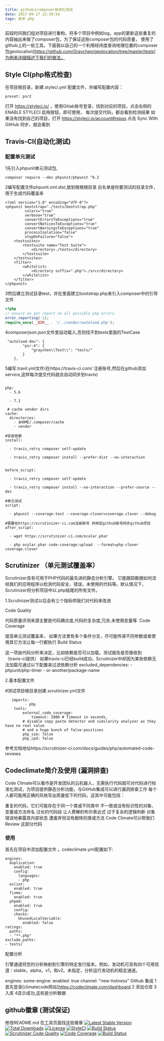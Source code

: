 ```yaml
---
title: github上composer自动化测试
date: 2017-09-27 22:39:54
tags: 技术 php
---
```

前段时间我们组对项目进行重构，将多个项目中例如log，app的更新这些重复的内容抽出来做了composer包，为了保证这些composer包的代码质量，
使用了github上的一些工具。下面我以自己的一个利用经纬度查询地理位置的composer包geolocation[https://github.com/Graychen/geolocation/tree/master/tests]为例来详细描述下我们的做法。
## Style CI(php格式检查)
在项目根目录，新建.styleci.yml 配置文件，并编写配置内容：
```
preset: psr2
```
打开 https://styleci.io/ ，使用Gitlab账号登录，找到对应的项目，点击右侧的 ENABLE STYLECI 启用按钮，即可使用，
每次提交代码，都会看到检测结果
如果没有找到自己的项目，打开 https://styleci.io/account#repos 点击 Sync With GitHub 同步，就会看到
## Travis-CI(自动化测试)
### 配置单元测试
1先引入phpunit单元测试包,
```
composer require --dev phpunit/phpunit ^6.2
```
2编写配置文件phpunit.xml.dist,放到根根根目录
白名单是你要测试的目录文件，用于生成代码覆盖率
```
<?xml version="1.0" encoding="UTF-8"?>
<phpunit bootstrap="./tests/bootstrap.php"
         colors="true"
         verbose="true"
         convertErrorsToExceptions="true"
         convertNoticesToExceptions="true"
         convertWarningsToExceptions="true"
         processIsolation="false"
         stopOnFailure="false">
    <testsuites>
        <testsuite name="Test Suite">
            <directory>./tests</directory>
        </testsuite>
    </testsuites>
    <filter>
        <whitelist>
            <directory suffix=".php">./src</directory>
        </whitelist>
    </filter>
</phpunit>
```

<!--more-->
3然后建立测试目录test，并在里面建立bootstrap.php来引入composer中的引导文件
``` php
<?php
// ensure we get report on all possible php errors
error_reporting(-1);
require_once(__DIR__ . '/../vendor/autoload.php');
```
4composerjson.json文件里自动载入,否则找不到tests里面的TestCase
``` 
 "autoload-dev": {
        "psr-4": {
            "graychen\\Test\\": "tests/"
        }
    },
```

5编写.travil.yml文件(在https://travis-ci.com/ 注册账号,然后在github添加service,这样每次提交代码就会自动同步到travis)

``` 

php:
  - 5.6

  - 7.1

 # cache vendor dirs
cache:
  directories:
    - $HOME/.composer/cache
    - vendor

#安装依赖
install:

  - travis_retry composer self-update

  - travis_retry composer install --prefer-dist --no-interaction


before_script:

  - travis_retry composer self-update

  - travis_retry composer install --no-interaction --prefer-source --dev

#单元测试
script:

  - phpunit --coverage-text --coverage-clover=coverage.clover --debug

#需要在https://scrutinizer-ci.com注册账号 并绑定github账号同步github项目
after_script:

  - wget https://scrutinizer-ci.com/ocular.phar

  - php ocular.phar code-coverage:upload  --format=php-clover coverage.clover
```


## Scrutinizer （单元测试覆盖率）
Scrutinizer具有可用于PHP代码的最先进的静态分析引擎。 它能跟踪数据如何流经我们的应用程序以检测代码安全，错误，未使用的代码等。默认情况下，Scrutinizer将分析项目中以.php结尾的所有文件。

1.Scrutinizer测试以后会有三个指标供我们对代码来改进

Code Quality

   代码质量评测来源主要是代码耦合度,代码的复杂度,冗余,未使用变量等. 
Code Coverage

  提高单元测试覆盖率， 如果方法里有多个条件分支，尽可能传递不同参数或者使用其它方法让每一行都执行
Build Status

  这一项由代码分析来决定，比如依赖是否可以加载，测试报告是否接收到（travis-ci提供）
  如果travis-ci已经build成功，Scrutinizer中却因为某些依赖无法加载可通过以下配置来过滤依赖分析
  excluded_dependencies:
                         - phpunit/php-timer
                         - or-another/package-name
  
2.基本配置文件

   #测试项目根目录创建.scrutinizer.yml文件
```
   imports:
         - php
    tools:
        external_code_coverage:
            timeout: 1800 # Timeout in seconds.
        # disable copy paste detector and similarity analyzer as they have no real value
        # and a huge bunch of false-positives
        php_sim: false
        php_cpd: false
```
参考文档地址https://scrutinizer-ci.com/docs/guides/php/automated-code-reviews
## Codeclimate简介及使用 (漏洞排查)
Code Climate可以看作是开发团队的云机器人，无需执行代码就可对代码进行标准化测试，为项目提供静态分析功能，与GitHub集成可以进行漏洞排查工作 每个人都可能用正确的风格写出质量低下的代码，这其中可能包括：

重复的代码，它们可能存在于同一个类或不同类中
不一致或没有标识性的对象、变量或方法命名
过长的代码段
让人费解的布尔表达式
过于复杂的逻辑判断
对象错误地暴露其内部状态
遭废弃但没有删除的类或方法 Code Climate可以帮我们 Review 这部分代码

### 使用

首先在项目中添加配置文件 。codeclimate.yml配置如下:
```
engines:
  duplication:
    enabled: true
    config:
      languages:
      - php
  eslint:
    enabled: true
  fixme:
    enabled: true
  phpmd:
    enabled: true
    config:
    checks:
      UnusedLocalVariable:
        enabled: false
ratings:
  paths:
  - "**.php"
exclude_paths:
- tests/
```
配置分析

引擎通道将您的分析映射到引擎的特定发行版本。例如，发动机可具有四个可用信道：stable，alpha，v1，和v2。未指定，分析运行发动机的稳定通道。

engines:
  some-engine:
    enabled: true
    channel: "new-hotness"
Github 集成
1首先登录[climatecode网站]https://codeclimate.com/dashboard 
2 添加仓库 
3入库
4显示成功,这些是分析数据
## github徽章 (测试保证)
修改README.md 在工具页面找这些徽章
[![Latest Stable Version](https://poser.pugx.org/graychen/geolocation/version)](https://packagist.org/packages/graychen/geolocation)
[![Total Downloads](https://poser.pugx.org/graychen/geolocation/downloads)](https://packagist.org/packages/graychen/geolocation)
[![License](https://poser.pugx.org/graychen/geolocation/license)](https://packagist.org/packages/graychen/geolocation)
[![StyleCI](https://styleci.io/repos/92368125/shield?branch=master)](https://styleci.io/repos/92368125)
[![Build Status](https://travis-ci.org/Graychen/yii2-post.svg?branch=master)](https://travis-ci.org/Graychen/yii2-post)
[![Scrutinizer Code Quality](https://scrutinizer-ci.com/g/Graychen/geolocation/badges/quality-score.png?b=master)](https://scrutinizer-ci.com/g/Graychen/geolocation/?branch=master)
[![Code Coverage](https://scrutinizer-ci.com/g/Graychen/geolocation/badges/coverage.png?b=master)](https://scrutinizer-ci.com/g/Graychen/geolocation/?branch=master)
[![Build Status](https://scrutinizer-ci.com/g/Graychen/geolocation/badges/build.png?b=master)](https://scrutinizer-ci.com/g/Graychen/geolocation/build-status/master)


